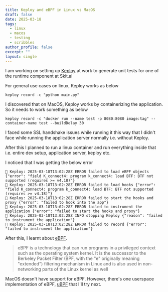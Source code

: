 ```yaml
---
title: Keploy and eBPF in Linux vs MacOS
draft: false
date: 2025-03-18
tags:
  - linux
  - macos
  - testing
  - scribbles
author_profile: false
excerpt: ""
layout: single
---
```


I am working on setting up [Keploy][keploy] at work to generate unit tests for
one of the runtime component at Skit.ai

For general use cases on linux, Keploy works as below

```
keploy record -c "python main.py"
```

I discovered that on MacOS, Keploy works by containerizing the application. So
it needs to work something as below

```
keploy record -c "docker run --name test -p 8080:8080 image:tag" --container-name test --buildDelay 30
```

I faced some SSL handshake issues while running it this way that I didn't face
while running the application server normally i.e. without Keploy.

After this I planned to run a linux container and run everything inside that
i.e. entire dev setup, application server, keploy etc.

I noticed that I was getting the below error

```
🐰 Keploy: 2025-03-18T13:02:28Z ERROR failed to load eBPF objects {"error": "field K_connect4: program k_connect4: load BTF: BTF not supported (requires >= v4.18)"}
🐰 Keploy: 2025-03-18T13:02:28Z ERROR failed to load hooks {"error": "field K_connect4: program k_connect4: load BTF: BTF not supported (requires >= v4.18)"}
🐰 Keploy: 2025-03-18T13:02:28Z ERROR failed to start the hooks and proxy {"error": "failed to hook into the app"}
🐰 Keploy: 2025-03-18T13:02:28Z ERROR failed to instrument the application {"error": "failed to start the hooks and proxy"}
🐰 Keploy: 2025-03-18T13:02:28Z INFO stopping Keploy {"reason": "failed to instrument the application"}
🐰 Keploy: 2025-03-18T13:02:28Z ERROR failed to record {"error": "failed to instrument the application"}
```

After this, I learnt about [eBPF][ebpf].

> eBPF is a technology that can run programs in a privileged context such as
> the operating system kernel. It is the successor to the Berkeley Packet
> Filter (BPF, with the "e" originally meaning "extended") filtering mechanism
> in Linux and is also used in non-networking parts of the Linux kernel as well

MacOS doesn't have support for eBPF. However, there's one userspace
implementation of eBPF, [uBPF][ubpf] that I'll try next.


[keploy]: https://github.com/keploy/keploy
[ebpf]: https://en.wikipedia.org/wiki/EBPF
[ubpf]: https://github.com/iovisor/ubpf
